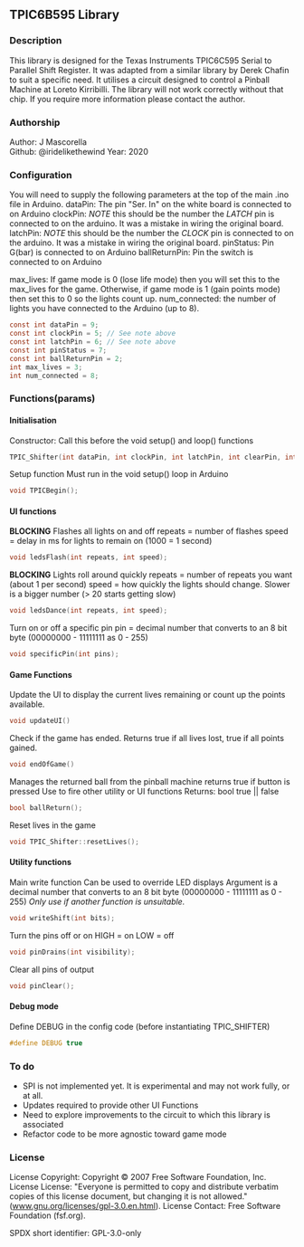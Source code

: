 
## TPIC6B595 Library

### Description
This library is designed for the Texas Instruments TPIC6C595 Serial to Parallel Shift Register. It was adapted from a similar library by Derek Chafin to suit a specific need.
It utilises a circuit designed to control a Pinball Machine at Loreto Kirribilli. The library will not work correctly without that chip. If you require more information please contact the author.

### Authorship
Author: J Mascorella  
Github: @iridelikethewind
Year: 2020  

### Configuration
You will need to supply the following parameters at the top of the main .ino file in Arduino.
dataPin: The pin "Ser. In" on the white board is connected to on Arduino
clockPin: *NOTE* this should be the number the _LATCH_ pin is connected to on the arduino. It was a mistake in wiring the original board.
latchPin: *NOTE* this should be the number the _CLOCK_ pin is connected to on the arduino. It was a mistake in wiring the original board.
pinStatus: Pin G(bar) is connected to on Arduino
ballReturnPin: Pin the switch is connected to on Arduino

max_lives: If game mode is 0 (lose life mode) then you will set this to the max_lives for the game. Otherwise, if game mode is 1 (gain points mode) then set this to 0 so the lights count up.
num_connected: the number of lights you have connected to the Arduino (up to 8).

```c
const int dataPin = 9;
const int clockPin = 5; // See note above
const int latchPin = 6; // See note above
const int pinStatus = 7;
const int ballReturnPin = 2;
int max_lives = 3;
int num_connected = 8;
```

### Functions(params)

#### Initialisation
Constructor: Call this before the void setup() and loop() functions
```c
TPIC_Shifter(int dataPin, int clockPin, int latchPin, int clearPin, int ballReturnButton, int max_lives, int num_connected);
```

Setup function 
Must run in the void setup() loop in Arduino
```c
void TPICBegin();
```

#### UI functions
**BLOCKING**
Flashes all lights on and off
repeats = number of flashes
speed = delay in ms for lights to remain on (1000 = 1 second)
```c
void ledsFlash(int repeats, int speed);
```

**BLOCKING**
Lights roll around quickly
repeats = number of repeats you want (about 1 per second)
speed = how quickly the lights should change. Slower is a bigger number (> 20 starts getting slow)
```c 
void ledsDance(int repeats, int speed);
```

Turn on or off a specific pin
pin = decimal number that converts to an 8 bit byte (00000000 - 11111111 as 0 - 255)
```c
void specificPin(int pins);
```

#### Game Functions

Update the UI to display the current lives remaining or count up the points available. 
```c
void updateUI() 
```

Check if the game has ended. Returns true if all lives lost, true if all points gained. 
```c
void endOfGame() 
```

Manages the returned ball from the pinball machine returns true if button is pressed
Use to fire other utility or UI functions
Returns: bool true || false 
```c
bool ballReturn();
```

Reset lives in the game
```c
void TPIC_Shifter::resetLives();
```

#### Utility functions

Main write function
Can be used to override LED displays
Argument is a decimal number that converts to an 8 bit byte (00000000 - 11111111 as 0 - 255)
_Only use if another function is unsuitable._
```c
void writeShift(int bits);
```

Turn the pins off or on
HIGH = on
LOW = off
```c
void pinDrains(int visibility); 
```

Clear all pins of output
```c
void pinClear();
```

#### Debug mode
Define DEBUG in the config code (before instantiating TPIC_SHIFTER)
```c
#define DEBUG true
```

### To do
* SPI is not implemented yet. It is experimental and may not work fully, or at all. 
* Updates required to provide other UI Functions
* Need to explore improvements to the circuit to which this library is associated
* Refactor code to be more agnostic toward game mode


### License
License Copyright: Copyright © 2007 Free Software Foundation, Inc.
License License: "Everyone is permitted to copy and distribute verbatim copies of this license document, but changing it is not allowed." (www.gnu.org/licenses/gpl-3.0.en.html).
License Contact: Free Software Foundation (fsf.org).

SPDX short identifier: GPL-3.0-only
